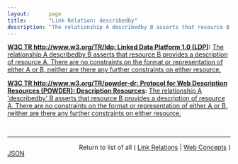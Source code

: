 ```yaml
---
layout:      page
title:       "Link Relation: describedby"
description: "The relationship A describedby B asserts that resource B provides a description of resource A. There are no constraints on the format or representation of either A or B, neither are there any further constraints on either resource."
---
```


**[W3C TR http://www.w3.org/TR/ldp: Linked Data Platform 1.0 (LDP)](/specs/W3C/TR/ldp "Linked Data Platform (LDP) defines a set of rules for HTTP operations on web resources, some based on RDF, to provide an architecture for read-write Linked Data on the web."):** [The relationship A describedby B asserts that resource B provides a description of resource A. There are no constraints on the format or representation of either A or B, neither are there any further constraints on either resource.](http://www.w3.org/TR/ldp/#link-relation-describedby "Read documentation for Link Relation &#34;describedby&#34;")

**[W3C TR http://www.w3.org/TR/powder-dr: Protocol for Web Description Resources (POWDER): Description Resources](/specs/W3C/TR/powder-dr "The purpose of the Protocol for Web Description Resources (POWDER) is to provide a means for individuals or organizations to describe a group of resources through the publication of machine-readable metadata, as motivated by the POWDER Use Cases. This document details the creation and lifecycle of Description Resources (DRs), which encapsulate such metadata. These are typically represented in a highly constrained XML dialect that is relatively human-readable. The meaning of such DRs are underpinned by formal semantics, accessible by performing a GRDDL Transform."):** [The relationship A 'describedby' B asserts that resource B provides a description of resource A. There are no constraints on the format or representation of either A or B, neither are there any further constraints on either resource.](http://www.w3.org/TR/powder-dr/#appD "Read documentation for Link Relation &#34;describedby&#34;")

<br/>
<hr/>

<p style="float : left"><a href="describedby.json" title="JSON representing this particular Web Concept value">JSON</a></p>
<p style="text-align: right">Return to list of all ( <a href="../link-relations">Link Relations</a> | <a href="../">Web Concepts</a> )</p>
